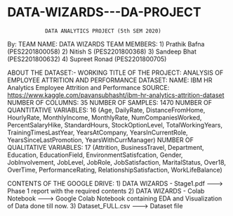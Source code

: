 # DATA-WIZARDS---DA-PROJECT

				DATA ANALYTICS PROJECT (5th SEM 2020)

By:
TEAM NAME: DATA WIZARDS
TEAM MEMBERS: 
	1) Prathik Bafna (PES2201800058)
	2) Nitish S (PES2201800368)
	3) Sandeep Bhat (PES2201800632)
	4) Supreet Ronad (PES2201800705)

ABOUT THE DATASET:-
WORKING TITLE OF THE PROJECT: ANALYSIS OF EMPLOYEE ATTRITION AND PERFORMANCE
DATASET:
NAME: IBM HR Analytics Employee Attrition and Performance
SOURCE: https://www.kaggle.com/pavansubhasht/ibm-hr-analytics-attrition-dataset
NUMBER OF COLUMNS: 35
NUMBER OF SAMPLES: 1470
NUMBER OF QUANTITATIVE VARIABLES: 16 (Age, DailyRate, DistanceFromHome, HourlyRate, MonthlyIncome, MonthlyRate, NumCompaniesWorked, PercentSalaryHike, StandardHours, StockOptionLevel, TotalWorkingYears, TrainingTimesLastYear,
YearsAtCompany, YearsInCurrentRole, YearsSinceLastPromotion, YearsWithCurrManager)
NUMBER OF QUALITATIVE VARIABLES:  17 (Attrition, BusinessTravel, Department, Education, EducationField, EnvironmentSatisfcation, 
Gender, JobInvolvement, JobLevel, JobRole, JobSatisfaction, MaritalStatus, Over18, OverTime, PerformanceRating, RelationshipSatisfaction, WorkLifeBalance)

CONTENTS OF THE GOOGLE DRIVE:
	1) DATA WIZARDS - Stage1.pdf ---> Phase 1 report with the required contents
	2) DATA WIZARDS - Colab Notebook ---> Google Colab Notebook containing EDA and Visualization of Data done till now.
	3) Dataset_FULL.csv ---> Dataset file
	
